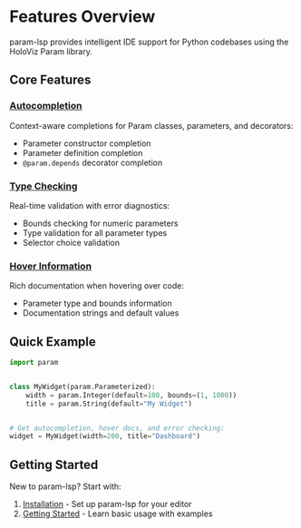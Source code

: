 # Features Overview

param-lsp provides intelligent IDE support for Python codebases using the HoloViz Param library.

## Core Features

### [Autocompletion](autocompletion.md)

Context-aware completions for Param classes, parameters, and decorators:

- Parameter constructor completion
- Parameter definition completion
- `@param.depends` decorator completion

### [Type Checking](type-checking.md)

Real-time validation with error diagnostics:

- Bounds checking for numeric parameters
- Type validation for all parameter types
- Selector choice validation

### [Hover Information](hover-information.md)

Rich documentation when hovering over code:

- Parameter type and bounds information
- Documentation strings and default values

## Quick Example

```python
import param


class MyWidget(param.Parameterized):
    width = param.Integer(default=100, bounds=(1, 1000))
    title = param.String(default="My Widget")


# Get autocompletion, hover docs, and error checking:
widget = MyWidget(width=200, title="Dashboard")
```

## Getting Started

New to param-lsp? Start with:

1. [Installation](../installation.md) - Set up param-lsp for your editor
2. [Getting Started](../getting-started.md) - Learn basic usage with examples
